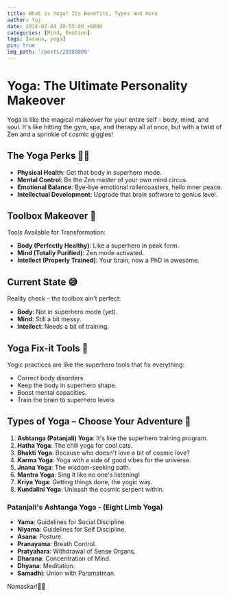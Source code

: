 ```yaml
---
title: What is Yoga? Its Benefits, Types and more
author: Yuj
date: 2024-02-04 20:55:00 +0800
categories: [Mind, Emotion]
tags: [asana, yoga]
pin: true
img_path: '/posts/20180809'
---
```


# Yoga: The Ultimate Personality Makeover

Yoga is like the magical makeover for your entire self – body, mind, and soul. It's like hitting the gym, spa, and therapy all at once, but with a twist of Zen and a sprinkle of cosmic giggles!

## The Yoga Perks 🧘‍♂️

- **Physical Health**: Get that body in superhero mode.
- **Mental Control**: Be the Zen master of your own mind circus.
- **Emotional Balance**: Bye-bye emotional rollercoasters, hello inner peace.
- **Intellectual Development**: Upgrade that brain software to genius level.

## Toolbox Makeover 🔧

Tools Available for Transformation:
- **Body (Perfectly Healthy)**: Like a superhero in peak form.
- **Mind (Totally Purified)**: Zen mode activated.
- **Intellect (Properly Trained)**: Your brain, now a PhD in awesome.

## Current State 😅

Reality check – the toolbox ain't perfect:
- **Body**: Not in superhero mode (yet).
- **Mind**: Still a bit messy.
- **Intellect**: Needs a bit of training.

## Yoga Fix-it Tools 🧰

Yogic practices are like the superhero tools that fix everything:
- Correct body disorders.
- Keep the body in superhero shape.
- Boost mental capacities.
- Train the brain to superhero levels.

## Types of Yoga – Choose Your Adventure 🚀

1. **Ashtanga (Patanjali) Yoga**: It's like the superhero training program.
2. **Hatha Yoga**: The chill yoga for cool cats.
3. **Bhakti Yoga**: Because who doesn't love a bit of cosmic love?
4. **Karma Yoga**: Yoga with a side of good vibes for the universe.
5. **Jnana Yoga**: The wisdom-seeking path.
6. **Mantra Yoga**: Sing it like no one's listening!
7. **Kriya Yoga**: Getting things done, the yogic way.
8. **Kundalini Yoga**: Unleash the cosmic serpent within.

### Patanjali's Ashtanga Yoga - (Eight Limb Yoga)

- **Yama**: Guidelines for Social Discipline.
- **Niyama**: Guidelines for Self Discipline.
- **Asana**: Posture.
- **Pranayama**: Breath Control.
- **Pratyahara**: Withdrawal of Sense Organs.
- **Dharana**: Concentration of Mind.
- **Dhyana**: Meditation.
- **Samadhi**: Union with Paramatman.

Namaskar!🙏✨